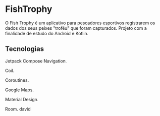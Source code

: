 # FishTrophy
O Fish Trophy é um aplicativo para pescadores esportivos registrarem os dados dos seus peixes "troféu" que foram capturados. Projeto com a finalidade de estudo do Android e Kotlin.

## Tecnologias 
Jetpack Compose Navigation.

Coil.

Coroutines.

Google Maps.

Material Design.

Room.
david
